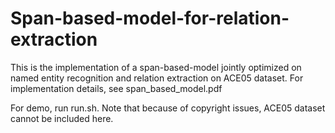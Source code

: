 # Span-based-model-for-relation-extraction
This is the implementation of a span-based-model jointly optimized on named entity recognition and relation extraction on ACE05 dataset.
For implementation details, see span_based_model.pdf

For demo, run run.sh. Note that because of copyright issues, ACE05 dataset cannot be included here.
